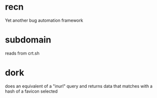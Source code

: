 # recn
Yet another bug automation framework
# subdomain
reads from crt.sh
# dork
does an equivalent of a "inurl" query and returns data that matches with a hash of a favicon selected
